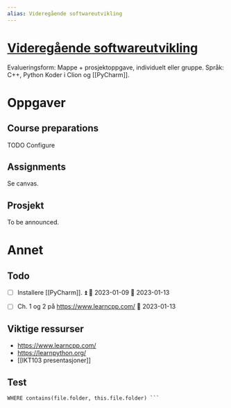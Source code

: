 ```yaml
---
alias: Videregående softwareutvikling
---
```


# [Videregående softwareutvikling](https://www.uia.no/studieplaner/topic/IKT103-G?year=2022) 

Evalueringsform: Mappe + prosjektoppgave, individuelt eller gruppe. 
Språk: C++, Python
Koder i Clion og [[PyCharm]].

# Oppgaver

## Course preparations
TODO Configure 

## Assignments
Se canvas.

## Prosjekt
To be announced.

# Annet

## Todo
- [ ] Installere [[PyCharm]]. ⏫ 🛫 2023-01-09 📅 2023-01-13
- [ ] Ch. 1 og 2 på https://www.learncpp.com/ 📅 2023-01-13


## Viktige ressurser
- https://www.learncpp.com/
- https://learnpython.org/
- [[IKT103 presentasjoner]]



## Test
```dataview LIST 
WHERE contains(file.folder, this.file.folder) ```

